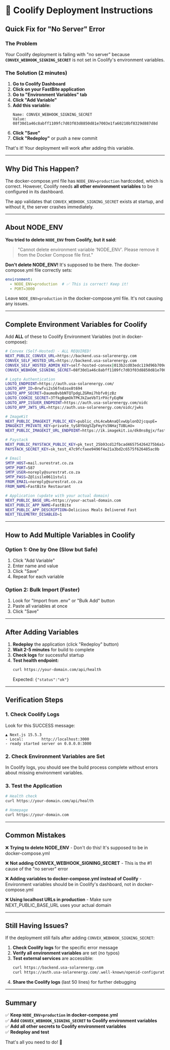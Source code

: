 # 🚀 Coolify Deployment Instructions

## Quick Fix for "No Server" Error

### The Problem
Your Coolify deployment is failing with "no server" because **`CONVEX_WEBHOOK_SIGNING_SECRET`** is not set in Coolify's environment variables.

### The Solution (2 minutes)

1. **Go to Coolify Dashboard**
2. **Click on your FastBite application**
3. **Go to "Environment Variables" tab**
4. **Click "Add Variable"**
5. **Add this variable:**
   ```
   Name: CONVEX_WEBHOOK_SIGNING_SECRET
   Value: 08f30d1a46c8abff1109fc7d03f03d8850d81e7003e1fa60210bf8329d887d8d
   ```
6. **Click "Save"**
7. **Click "Redeploy"** or push a new commit

That's it! Your deployment will work after adding this variable.

---

## Why Did This Happen?

The docker-compose.yml file has `NODE_ENV=production` hardcoded, which is correct. However, Coolify needs **all other environment variables** to be configured in its dashboard.

The app validates that `CONVEX_WEBHOOK_SIGNING_SECRET` exists at startup, and without it, the server crashes immediately.

---

## About NODE_ENV

**You tried to delete `NODE_ENV` from Coolify, but it said:**
> "Cannot delete environment variable 'NODE_ENV'. Please remove it from the Docker Compose file first."

**Don't delete NODE_ENV!** It's supposed to be there. The docker-compose.yml file correctly sets:
```yaml
environment:
  - NODE_ENV=production  # ✅ This is correct! Keep it!
  - PORT=3000
```

Leave `NODE_ENV=production` in the docker-compose.yml file. It's not causing any issues.

---

## Complete Environment Variables for Coolify

Add **ALL** of these to Coolify Environment Variables (not in docker-compose):

```bash
# Convex (Self-Hosted) - ALL REQUIRED!
NEXT_PUBLIC_CONVEX_URL=https://backend.usa-solarenergy.com
CONVEX_SELF_HOSTED_URL=https://backend.usa-solarenergy.com
CONVEX_SELF_HOSTED_ADMIN_KEY=self-hosted-convex|013b2cd03edc119d96b709d14b3b24574e4331e3ba1d07c0d6018028a05bdbcc16be054f8dbb9b2a861900868ebf97445f
CONVEX_WEBHOOK_SIGNING_SECRET=08f30d1a46c8abff1109fc7d03f03d8850d81e7003e1fa60210bf8329d887d8d

# Logto Authentication
LOGTO_ENDPOINT=https://auth.usa-solarenergy.com/
LOGTO_APP_ID=0rwfvi2s56fndzox8t694
LOGTO_APP_SECRET=DaumoBvbbNTQTpdgLZGRmi7hbfv0jzBz
LOGTO_COOKIE_SECRET=3TfkgBqmOkTPKJkZaeVbT1rPXcfyEqRW
LOGTO_APP_ISSUER_ENDPOINT=https://auth.usa-solarenergy.com/oidc
LOGTO_APP_JWTS_URL=https://auth.usa-solarenergy.com/oidc/jwks

# ImageKit
NEXT_PUBLIC_IMAGEKIT_PUBLIC_KEY=public_chL4cwbAnaQlvwUplonD2jcqupE=
IMAGEKIT_PRIVATE_KEY=private_tyS8YbUg5ZpFmyYs5NHajTUBLmU=
NEXT_PUBLIC_IMAGEKIT_URL_ENDPOINT=https://ik.imagekit.io/dk0ns8gjx/fastbite/

# Paystack
NEXT_PUBLIC_PAYSTACK_PUBLIC_KEY=pk_test_25b93cd12fbcad465754264275b6a1426d75baa2
PAYSTACK_SECRET_KEY=sk_test_47c9fcfaee9496f4e21a3bd2c6575f626485ac0b

# Email
SMTP_HOST=mail.surestrat.co.za
SMTP_PORT=587
SMTP_USER=noreply@surestrat.co.za
SMTP_PASS=Z@lisile0611stuli
FROM_EMAIL=noreply@surestrat.co.za
FROM_NAME=FastBite Restaurant

# Application (update with your actual domain)
NEXT_PUBLIC_BASE_URL=https://your-actual-domain.com
NEXT_PUBLIC_APP_NAME=FastBite
NEXT_PUBLIC_APP_DESCRIPTION=Delicious Meals Delivered Fast
NEXT_TELEMETRY_DISABLED=1
```

---

## How to Add Multiple Variables in Coolify

### Option 1: One by One (Slow but Safe)
1. Click "Add Variable"
2. Enter name and value
3. Click "Save"
4. Repeat for each variable

### Option 2: Bulk Import (Faster)
1. Look for "Import from .env" or "Bulk Add" button
2. Paste all variables at once
3. Click "Save"

---

## After Adding Variables

1. **Redeploy** the application (click "Redeploy" button)
2. **Wait 2-5 minutes** for build to complete
3. **Check logs** for successful startup
4. **Test health endpoint:**
   ```bash
   curl https://your-domain.com/api/health
   ```
   Expected: `{"status":"ok"}`

---

## Verification Steps

### 1. Check Coolify Logs
Look for this SUCCESS message:
```
▲ Next.js 15.5.3
- Local:        http://localhost:3000
- ready started server on 0.0.0.0:3000
```

### 2. Check Environment Variables are Set
In Coolify logs, you should see the build process complete without errors about missing environment variables.

### 3. Test the Application
```bash
# Health check
curl https://your-domain.com/api/health

# Homepage
curl https://your-domain.com
```

---

## Common Mistakes

❌ **Trying to delete NODE_ENV** - Don't do this! It's supposed to be in docker-compose.yml

❌ **Not adding CONVEX_WEBHOOK_SIGNING_SECRET** - This is the #1 cause of the "no server" error

❌ **Adding variables to docker-compose.yml instead of Coolify** - Environment variables should be in Coolify's dashboard, not in docker-compose.yml

❌ **Using localhost URLs in production** - Make sure NEXT_PUBLIC_BASE_URL uses your actual domain

---

## Still Having Issues?

If the deployment still fails after adding `CONVEX_WEBHOOK_SIGNING_SECRET`:

1. **Check Coolify logs** for the specific error message
2. **Verify all environment variables** are set (no typos)
3. **Test external services** are accessible:
   ```bash
   curl https://backend.usa-solarenergy.com
   curl https://auth.usa-solarenergy.com/.well-known/openid-configuration
   ```
4. **Share the Coolify logs** (last 50 lines) for further debugging

---

## Summary

✅ **Keep `NODE_ENV=production` in docker-compose.yml**  
✅ **Add `CONVEX_WEBHOOK_SIGNING_SECRET` to Coolify environment variables**  
✅ **Add all other secrets to Coolify environment variables**  
✅ **Redeploy and test**  

That's all you need to do! 🎉
